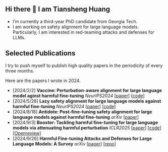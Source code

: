 ## Hi there 👋 I am Tiansheng Huang

- I’m currently a third-year PhD candidate from Georgia Tech.
- I am working on safety alignment for large language models. Particularly, I am interested in red-teaming attacks and defenses for LLMs.

## Selected Publications
I try to push myself to publish high quality papers in the periodicity of every three months. 

Here are the papers I wrote in 2024. 
- [2024/2/2] **Vaccine: Perturbation-aware alignment for large language model aginst harmful fine-tuning** *NeurIPS2024* [[paper](https://arxiv.org/abs/2402.01109)] [[code](https://github.com/git-disl/Vaccine)] 
- [2024/5/28] **Lazy safety alignment for large language models against harmful fine-tuning** *NeurIPS2024* [[paper](https://arxiv.org/abs/2405.18641)] [[code](https://github.com/git-disl/Lisa)]
- [2024/8/18] **Antidote: Post-fine-tuning safety alignment for large language models against harmful fine-tuning** *arXiv* [[paper](https://arxiv.org/abs/2408.09600)] 
- [2024/9/3] **Booster: Tackling harmful fine-tuning for large language models via attenuating harmful perturbation** *ICLR2025* [[paper](https://arxiv.org/abs/2409.01586)] [[code](https://github.com/git-disl/Booster)] [[Openreview](https://openreview.net/forum?id=tTPHgb0EtV)] 
- [2024/9/26] **Harmful Fine-tuning Attacks and Defenses for Large Language Models: A Survey** *arXiv* [[paper](https://arxiv.org/html/2409.18169v2)] [[repo](https://github.com/git-disl/awesome_LLM-harmful-fine-tuning-papers)]


